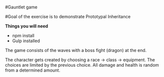 #Gauntlet game

#Goal of the exercise is to demonstrate Prototypal Inheritance

**Things you will need**
* npm install
* Gulp installed

The game consists of the waves with a boss fight (dragon) at the end.

The character gets created by choosing a race -> class -> equipment.
The choices are limited by the previous choice.
All damage and health is random from a determined amount.

